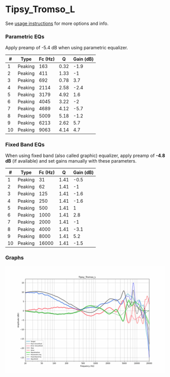 # Tipsy_Tromso_L
See [usage instructions](https://github.com/jaakkopasanen/AutoEq#usage) for more options and info.

### Parametric EQs
Apply preamp of -5.4 dB when using parametric equalizer.

|   # | Type    |   Fc (Hz) |    Q |   Gain (dB) |
|-----|---------|-----------|------|-------------|
|   1 | Peaking |       163 | 0.32 |        -1.9 |
|   2 | Peaking |       411 | 1.33 |        -1   |
|   3 | Peaking |       692 | 0.78 |         3.7 |
|   4 | Peaking |      2114 | 2.58 |        -2.4 |
|   5 | Peaking |      3179 | 4.92 |         1.6 |
|   6 | Peaking |      4045 | 3.22 |        -2   |
|   7 | Peaking |      4689 | 4.12 |        -5.7 |
|   8 | Peaking |      5009 | 5.18 |        -1.2 |
|   9 | Peaking |      6213 | 2.62 |         5.7 |
|  10 | Peaking |      9063 | 4.14 |         4.7 |

### Fixed Band EQs
When using fixed band (also called graphic) equalizer, apply preamp of **-4.8 dB** (if available) and set gains manually with these parameters.

|   # | Type    |   Fc (Hz) |    Q |   Gain (dB) |
|-----|---------|-----------|------|-------------|
|   1 | Peaking |        31 | 1.41 |        -0.5 |
|   2 | Peaking |        62 | 1.41 |        -1   |
|   3 | Peaking |       125 | 1.41 |        -1.6 |
|   4 | Peaking |       250 | 1.41 |        -1.6 |
|   5 | Peaking |       500 | 1.41 |         1   |
|   6 | Peaking |      1000 | 1.41 |         2.8 |
|   7 | Peaking |      2000 | 1.41 |        -1   |
|   8 | Peaking |      4000 | 1.41 |        -3.1 |
|   9 | Peaking |      8000 | 1.41 |         5.2 |
|  10 | Peaking |     16000 | 1.41 |        -1.5 |

### Graphs
![](./Tipsy_Tromso_L.png)
